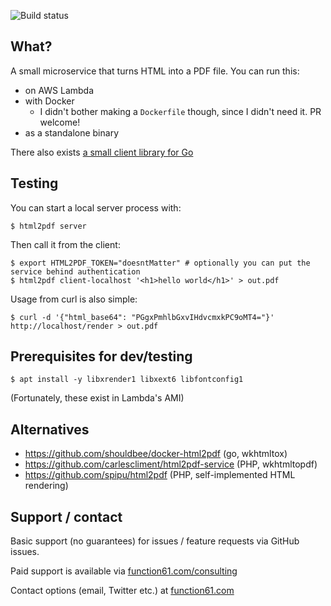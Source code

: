 ![Build status](https://github.com/function61/html2pdf/workflows/Build/badge.svg)

What?
-----

A small microservice that turns HTML into a PDF file. You can run this:

- on AWS Lambda
- with Docker
  * I didn't bother making a `Dockerfile` though, since I didn't need it. PR welcome!
- as a standalone binary

There also exists [a small client library for Go]()


Testing
-------

You can start a local server process with:

```console
$ html2pdf server
```

Then call it from the client:

```console
$ export HTML2PDF_TOKEN="doesntMatter" # optionally you can put the service behind authentication
$ html2pdf client-localhost '<h1>hello world</h1>' > out.pdf
```

Usage from curl is also simple:

```console
$ curl -d '{"html_base64": "PGgxPmhlbGxvIHdvcmxkPC9oMT4="}' http://localhost/render > out.pdf
```


Prerequisites for dev/testing
-----------------------------

```console
$ apt install -y libxrender1 libxext6 libfontconfig1
```

(Fortunately, these exist in Lambda's AMI)


Alternatives
------------

- https://github.com/shouldbee/docker-html2pdf (go, wkhtmltox)
- https://github.com/carlescliment/html2pdf-service (PHP, wkhtmltopdf)
- https://github.com/spipu/html2pdf (PHP, self-implemented HTML rendering)


Support / contact
-----------------

Basic support (no guarantees) for issues / feature requests via GitHub issues.

Paid support is available via [function61.com/consulting](https://function61.com/consulting/)

Contact options (email, Twitter etc.) at [function61.com](https://function61.com/)
